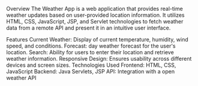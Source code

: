 Overview The Weather App is a web application that provides real-time weather updates based on user-provided location information. It utilizes HTML, CSS, JavaScript, JSP, and Servlet technologies to fetch weather data from a remote API and present it in an intuitive user interface.

Features Current Weather: Display of current temperature, humidity, wind speed, and conditions. Forecast: day weather forecast for the user's location. Search: Ability for users to enter their location and retrieve weather information. Responsive Design: Ensures usability across different devices and screen sizes. Technologies Used Frontend: HTML, CSS, JavaScript Backend: Java Servlets, JSP API: Integration with a open weather API
